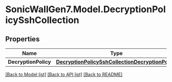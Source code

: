 # SonicWallGen7.Model.DecryptionPolicySshCollection

## Properties

Name | Type | Description | Notes
------------ | ------------- | ------------- | -------------
**DecryptionPolicy** | [**DecryptionPolicySshCollectionDecryptionPolicy**](DecryptionPolicySshCollectionDecryptionPolicy.md) |  | [optional] 

[[Back to Model list]](../README.md#documentation-for-models) [[Back to API list]](../README.md#documentation-for-api-endpoints) [[Back to README]](../README.md)


